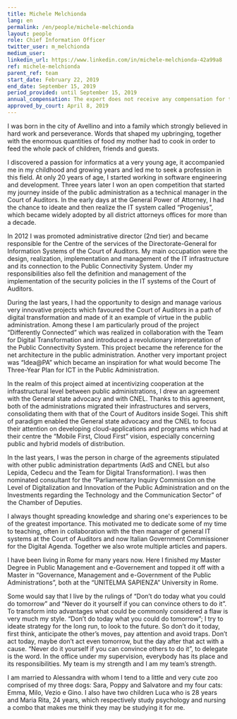 ```yaml
---
title: Michele Melchionda
lang: en
permalink: /en/people/michele-melchionda
layout: people
role: Chief Information Officer
twitter_user: m_melchionda
medium_user:
linkedin_url: https://www.linkedin.com/in/michele-melchionda-42a99a8
ref: michele-melchionda
parent_ref: team
start_date: February 22, 2019
end_date: September 15, 2019
period_provided: until September 15, 2019
annual_compensation: The expert does not receive any compensation for the carrying out of his task in the Team.
approved_by_court: April 8, 2019
---
```

 
I was born in the city of Avellino and into a family which strongly believed in hard work and perseverance. Words that shaped my upbringing, together with the enormous quantities of food my mother had to cook in order to feed the whole pack of children, friends and guests.

I discovered a passion for informatics at a very young age, it accompanied me in my childhood and growing years and led me to seek a profession in this field. At only 20 years of age, I started working in software engineering and development.
Three years later I won an open competition that started my journey inside of the public administration as a technical manager in the Court of Auditors. In the early days at the General Power of Attorney, I had the chance to ideate and then realize the IT system called “Progenius”, which became widely adopted by all district attorneys offices for more than a decade.

In 2012 I was promoted administrative director (2nd tier) and became responsible for the Centre of the services of the Directorate-General for Information Systems of the Court of Auditors. My main occupation were the design, realization, implementation and management of the IT infrastructure and its connection to the Public Connectivity System. Under my responsibilities also fell the definition and management of the implementation of the security policies in the IT systems of the Court of Auditors.

During the last years, I had the opportunity to design and manage various very innovative projects which favoured the Court of Auditors in a path of digital transformation and made of it an example of virtue in the public administration. Among these I am particularly proud of the project “Differently Connected” which was realized in collaboration with the Team for Digital Transformation and introduced a revolutionary interpretation of the Public Connectivity System. This project became the reference for the net architecture in the public administration. Another very important project was “Idea@PA” which became an inspiration for what would become The Three-Year Plan for ICT in the Public Administration.

In the realm of this project aimed at incentivizing cooperation at the infrastructural level between public administrations, I drew an agreement with the General state advocacy and with CNEL. Thanks to this agreement, both of the administrations migrated their infrastructures and servers, consolidating them with that of the Court of Auditors inside Sogei. This shift of paradigm enabled the General state advocacy and the CNEL to focus their attention on developing cloud-applications and programs which had at their centre the “Mobile First, Cloud First” vision, especially concerning public and hybrid models of distribution.

In the last years, I was the person in charge of the agreements stipulated with other public administration departments (AdS and CNEL but also Lepida, Cedecu and the Team for Digital Transformation). I was then nominated consultant for the “Parliamentary Inquiry Commission on the Level of Digitalization and Innovation of the Public Administration and on the Investments regarding the Technology and the Communication Sector” of the Chamber of Deputies.

I always thought spreading knowledge and sharing one's experiences to be of the greatest importance. This motivated me to dedicate some of my time to teaching, often in collaboration with the then manager of general IT systems at the Court of Auditors and now Italian Government Commissioner for the Digital Agenda. Together we also wrote multiple articles and papers.

I have been living in Rome for many years now. Here I finished my Master Degree in Public Management and e-Governement and topped it off with a Master in “Governance, Management and e-Government of the Public Administrations”, both at the “UNITELMA SAPIENZA” University in Rome.

Some would say that I live by the rulings of “Don’t do today what you could do tomorrow” and “Never do it yourself if you can convince others to do it”. To transform into advantages what could be commonly considered a flaw is very much my style. 
“Don’t do today what you could do tomorrow”; I try to ideate strategy for the long run, to look to the future. So don’t do it today, first think, anticipate the other’s moves, pay attention and avoid traps. Don’t act today, maybe don’t act even tomorrow, but the day after that act with a cause.
“Never do it yourself if you can convince others to do it”, to delegate is the word. In the office under my supervision, everybody has its place and its responsibilities. My team is my strength and I am my team’s strength. 

I am married to Alessandra with whom I tend to a little and very cute zoo comprised of my three dogs: Sara, Poppy and Salvatore and my four cats: Emma, Milo, Vezio e Gino. I also have two children Luca who is 28 years and Maria Rita, 24 years, which respectively study psychology and nursing a combo that makes me think they may be studying it for me. 
